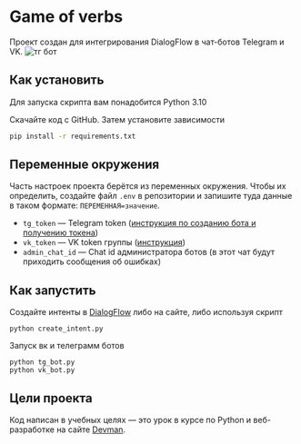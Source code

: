 # Game of verbs
Проект создан для интегрирования DialogFlow в чат-ботов Telegram и VK.
![тг бот](https://github.com/RomanRVV/game_of_verbs/assets/129319859/06631afa-f5f2-433d-a1a3-585a3f437417)


## Как установить
Для запуска скрипта вам понадобится Python 3.10

Скачайте код с GitHub. Затем установите зависимости

```sh
pip install -r requirements.txt
```
## Переменные окружения

Часть настроек проекта берётся из переменных окружения. Чтобы их определить, создайте файл `.env` в репозитории и запишите туда данные в таком формате: `ПЕРЕМЕННАЯ=значение`.

- `tg_token` — Telegram token ([инструкция по созданию бота и получению токена](https://way23.ru/%D1%80%D0%B5%D0%B3%D0%B8%D1%81%D1%82%D1%80%D0%B0%D1%86%D0%B8%D1%8F-%D0%B1%D0%BE%D1%82%D0%B0-%D0%B2-telegram.html))
- `vk_token` — VK token группы ([инструкция](https://uchet-jkh.ru/i/gde-naxoditsya-token-gruppy-vkontakte/))
- `admin_chat_id` — Chat id администратора ботов (в этот чат будут приходить сообщения об ошибках)

## Как запустить

Создайте интенты в [DialogFlow](https://dialogflow.cloud.google.com/) либо на сайте, либо используя скрипт 

```
python create_intent.py 
```

Запуск вк и телеграмм ботов

```
python tg_bot.py
python vk_bot.py
```


## Цели проекта

Код написан в учебных целях — это урок в курсе по Python и веб-разработке на сайте [Devman](https://dvmn.org).
